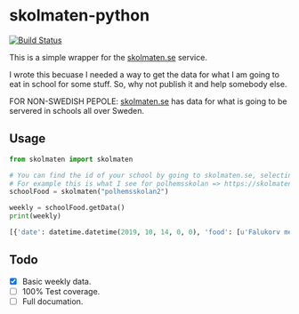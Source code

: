 # skolmaten-python

[![Build Status](https://jenkins.lovskog.net/buildStatus/icon?job=skolmaten-python%2Fmaster&style=flat-square)](https://jenkins.lovskog.net/job/skolmaten-python/job/master/)

This is a simple wrapper for the [skolmaten.se](https://skolmaten.se) service.

I wrote this becuase I needed a way to get the data for what I am going to eat in school for some stuff. So, why not publish it and help somebody else.

FOR NON-SWEDISH PEPOLE: [skolmaten.se](https://skolmaten.se) has data for what is going to be servered in schools all over Sweden.
  
## Usage

```python
from skolmaten import skolmaten

# You can find the id of your school by going to skolmaten.se, selecting your school, and looking in the address bar. 
# For example this is what I see for polhemsskolan => https://skolmaten.se/polhemsskolan2/
schoolFood = skolmaten("polhemsskolan2")

weekly = schoolFood.getData()
print(weekly)

[{'date': datetime.datetime(2019, 10, 14, 0, 0), 'food': [u'Falukorv med potatismos', u'Potatisfrestelse med salladsost', u'ängsbiffar']}, ... {'date': datetime.datetime(2019, 10, 21, 0, 0), 'food': [u'Pastasås Arrabiata med linser och soltorkade tomater', u'Grönsakspaj']}]
```

## Todo

- [x] Basic weekly data.
- [ ] 100% Test coverage.
- [ ] Full documation.